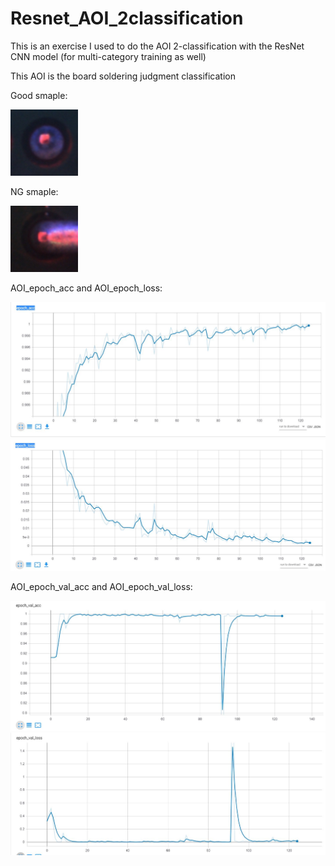 # Resnet_AOI_2classification
This is an exercise I used to do the AOI 2-classification with the ResNet CNN model (for multi-category training as well)

This AOI is the board soldering judgment classification

Good smaple:

![image](https://github.com/a5372935/Resnet_AOI_2classification/blob/master/Good_sample.jpg)

NG smaple:

![image](https://github.com/a5372935/Resnet_AOI_2classification/blob/master/NG_sameple.jpg)

AOI_epoch_acc and AOI_epoch_loss:

![image](https://github.com/a5372935/Resnet_AOI_2classification/blob/master/Resnet_34_SGD(1e-3)/epoch_acc.JPG)
![image](https://github.com/a5372935/Resnet_AOI_2classification/blob/master/Resnet_34_SGD(1e-3)/epoch_loss.JPG)

AOI_epoch_val_acc and AOI_epoch_val_loss:

![image](https://github.com/a5372935/Resnet_AOI_2classification/blob/master/Resnet_34_SGD(1e-3)/epoch_val_acc.JPG)
![image](https://github.com/a5372935/Resnet_AOI_2classification/blob/master/Resnet_34_SGD(1e-3)/epoch_val_loss.JPG)
